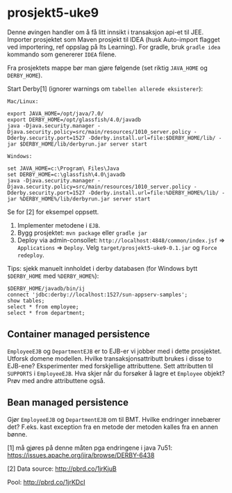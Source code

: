 prosjekt5-uke9
==============

Denne øvingen handler om å få litt innsikt i transaksjon api-et til JEE. Importer prosjektet som Maven prosjekt til IDEA (husk Auto-import flagget ved importering, ref oppslag på Its Learning). For gradle, bruk `gradle idea` kommando som genererer `IDEA` filene.

Fra prosjektets mappe bør man gjøre følgende (set riktig `JAVA_HOME` og `DERBY_HOME`).

Start Derby[1] (ignorer warnings om ``tabellen allerede eksisterer``):

``Mac/Linux:``

    export JAVA_HOME=/opt/java/7.0/
    export DERBY_HOME=/opt/glassfish/4.0/javadb
    java -Djava.security.manager -Djava.security.policy=src/main/resources/1010_server.policy -Dderby.security.port=1527 -Dderby.install.url=file:$DERBY_HOME/lib/ -jar $DERBY_HOME/lib/derbyrun.jar server start

``Windows:``

    set JAVA_HOME=c:\Program\ Files\Java
    set DERBY_HOME=c:\glassfish\4.0\javadb
    java -Djava.security.manager -Djava.security.policy=src/main/resources/1010_server.policy -Dderby.security.port=1527 -Dderby.install.url=file:%DERBY_HOME%/lib/ -jar %DERBY_HOME%/lib/derbyrun.jar server start

Se for [2] for eksempel oppsett.

1. Implementer metodene i `EJB`.
2. Bygg prosjektet: `mvn package` eller `gradle jar`
3. Deploy via admin-consollet: `http://localhost:4848/common/index.jsf` => `Applications` => `Deploy`. Velg `target/prosjekt5-uke9-0.1.jar` og `Force redeploy`.

Tips: sjekk manuelt innholdet i derby databasen (for Windows bytt `$DERBY_HOME` med `%DERBY_HOME%`):

    $DERBY_HOME/javadb/bin/ij
    connect 'jdbc:derby://localhost:1527/sun-appserv-samples';
    show tables;
    select * from employee;
    select * from department;


Container managed persistence
--------
`EmployeeEJB` og `DepartmentEJB` er to EJB-er vi jobber med i dette prosjektet. Utforsk domene modellen. Hvilke transaksjonsattributt brukes i disse to EJB-ene? Eksperimenter med forskjellige attributtene.
Sett attributten til `SUPPORTS` i `EmployeeEJB`. Hva skjer når du forsøker å lagre et `Employee` objekt? Prøv med andre attributtene også.


Bean managed persistence
--------
Gjør `EmployeeEJB` og `DepartmentEJB` om til BMT. Hvilke endringer innebærer det? F.eks. kast exception fra en metode der metoden kalles fra en annen bønne.


[1] må gjøres på denne måten pga endringene i java 7u51: https://issues.apache.org/jira/browse/DERBY-6438

[2]
Data source: http://pbrd.co/1jrKjuB

Pool: http://pbrd.co/1jrKDcI
